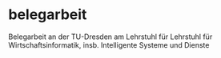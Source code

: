 # belegarbeit
Belegarbeit an der TU-Dresden am Lehrstuhl für Lehrstuhl für Wirtschaftsinformatik, insb. Intelligente Systeme und Dienste
